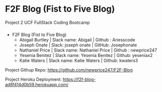 # F2F Blog (Fist to Five Blog)
Project 2 UCF FullStack Coding Bootcamp

###
  * F2F Blog (Fist to Five Blog)
    * Abigail Burtley | Slack name: Abigail | Github : Ariesscode
    * Joseph Onate | Slack: joseph onate | GitHub: Josephonate
    * Nathaniel Price | Slack name: Nathaniel Price | Github : newprice247
    * Yesenia Benitez | Slack name: Yesenia Benitez | Github: yeseniax2
    * Katie Waters | Slack name: Katie Waters | Github: kwaters3

Project Githup Repo:  https://github.com/newprice247/F2F-Blog

Project Heroku Deployment:  https://f2f-blog-ad8f414d0b59.herokuapp.com/
